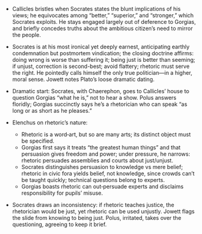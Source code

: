 - Callicles bristles when Socrates states the blunt implications of his views; he equivocates among “better,” “superior,” and “stronger,” which Socrates exploits. He stays engaged largely out of deference to Gorgias, and briefly concedes truths about the ambitious citizen’s need to mirror the people.

- Socrates is at his most ironical yet deeply earnest, anticipating earthly condemnation but postmortem vindication; the closing doctrine affirms: doing wrong is worse than suffering it; being just is better than seeming; if unjust, correction is second-best; avoid flattery; rhetoric must serve the right. He pointedly calls himself the only true politician—in a higher, moral sense. Jowett notes Plato’s loose dramatic dating.

- Dramatic start: Socrates, with Chaerephon, goes to Callicles’ house to question Gorgias “what he is,” not to hear a show. Polus answers floridly; Gorgias succinctly says he’s a rhetorician who can speak “as long or as short as he pleases.”

- Elenchus on rhetoric’s nature:
  - Rhetoric is a word‑art, but so are many arts; its distinct object must be specified.
  - Gorgias first says it treats “the greatest human things” and that persuasion gives freedom and power; under pressure, he narrows: rhetoric persuades assemblies and courts about just/unjust.
  - Socrates distinguishes persuasion to knowledge vs mere belief; rhetoric in civic fora yields belief, not knowledge, since crowds can’t be taught quickly; technical questions belong to experts.
  - Gorgias boasts rhetoric can out‑persuade experts and disclaims responsibility for pupils’ misuse.

- Socrates draws an inconsistency: if rhetoric teaches justice, the rhetorician would be just, yet rhetoric can be used unjustly. Jowett flags the slide from knowing to being just. Polus, irritated, takes over the questioning, agreeing to keep it brief.